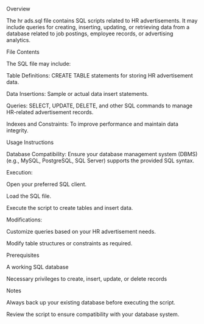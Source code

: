 Overview

The hr ads.sql file contains SQL scripts related to HR advertisements. It may include queries for creating, inserting, updating, or retrieving data from a database related to job postings, employee records, or advertising analytics.

File Contents

The SQL file may include:

Table Definitions: CREATE TABLE statements for storing HR advertisement data.

Data Insertions: Sample or actual data insert statements.

Queries: SELECT, UPDATE, DELETE, and other SQL commands to manage HR-related advertisement records.

Indexes and Constraints: To improve performance and maintain data integrity.

Usage Instructions

Database Compatibility: Ensure your database management system (DBMS) (e.g., MySQL, PostgreSQL, SQL Server) supports the provided SQL syntax.

Execution:

Open your preferred SQL client.

Load the SQL file.

Execute the script to create tables and insert data.

Modifications:

Customize queries based on your HR advertisement needs.

Modify table structures or constraints as required.

Prerequisites

A working SQL database

Necessary privileges to create, insert, update, or delete records

Notes

Always back up your existing database before executing the script.

Review the script to ensure compatibility with your database system.
